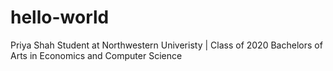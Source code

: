 # hello-world

Priya Shah 
Student at Northwestern Univeristy | Class of 2020
Bachelors of Arts in Economics and Computer Science 
